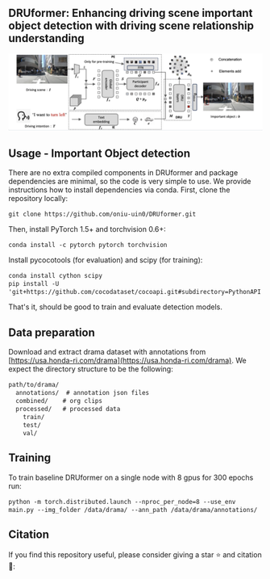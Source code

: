 ## DRUformer: Enhancing driving scene important object detection with driving scene relationship understanding
![DRUformer](https://github.com/oniu-uin0/DRUformer/blob/main/druformer.png)

## Usage - Important Object detection
There are no extra compiled components in DRUformer and package dependencies are minimal,
so the code is very simple to use. We provide instructions how to install dependencies via conda.
First, clone the repository locally:
```
git clone https://github.com/oniu-uin0/DRUformer.git
```
Then, install PyTorch 1.5+ and torchvision 0.6+:
```
conda install -c pytorch pytorch torchvision
```
Install pycocotools (for evaluation) and scipy (for training):
```
conda install cython scipy
pip install -U 'git+https://github.com/cocodataset/cocoapi.git#subdirectory=PythonAPI'
```
That's it, should be good to train and evaluate detection models.

## Data preparation

Download and extract drama dataset with annotations from
[https://usa.honda-ri.com/drama](https://usa.honda-ri.com/drama).
We expect the directory structure to be the following:
```
path/to/drama/
  annotations/  # annotation json files
  combined/    # org clips
  processed/   # processed data
    train/
    test/
    val/
```
## Training
To train baseline DRUformer on a single node with 8 gpus for 300 epochs run:
```
python -m torch.distributed.launch --nproc_per_node=8 --use_env main.py --img_folder /data/drama/ --ann_path /data/drama/annotations/
```
## Citation
If you find this repository useful, please consider giving a star ⭐ and citation 🦖:
```

```

